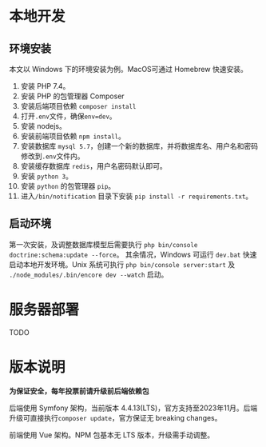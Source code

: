 # 本地开发
## 环境安装
本文以 Windows 下的环境安装为例。MacOS可通过 Homebrew 快速安装。
1. 安装 PHP 7.4。
2. 安装 PHP 的包管理器 Composer
3. 安装后端项目依赖 ```composer install```
4. 打开```.env```文件，确保```env=dev```。
5. 安装 nodejs。
6. 安装前端项目依赖 ```npm install```。
7. 安装数据库 ```mysql 5.7```，创建一个新的数据库，并将数据库名、用户名和密码修改到```.env```文件内。
8. 安装缓存数据库 ```redis```，用户名密码默认即可。
9. 安装 ```python 3```。
10. 安装 ```python``` 的包管理器 ```pip```。
11. 进入```/bin/notification``` 目录下安装 ```pip install -r requirements.txt```。

## 启动环境
第一次安装，及调整数据库模型后需要执行 ```php bin/console doctrine:schema:update --force```。
其余情况，Windows 可运行 ```dev.bat``` 快速启动本地开发环境。Unix 系统可执行 ```php bin/console server:start``` 及 ``` ./node_modules/.bin/encore dev --watch``` 启动。

# 服务器部署
 TODO

# 版本说明
**为保证安全，每年投票前请升级前后端依赖包**

后端使用 Symfony 架构，当前版本 4.4.13(LTS)，官方支持至2023年11月。后端升级可直接执行```composer update```，官方保证无 breaking changes。

前端使用 Vue 架构。NPM 包基本无 LTS 版本，升级需手动调整。